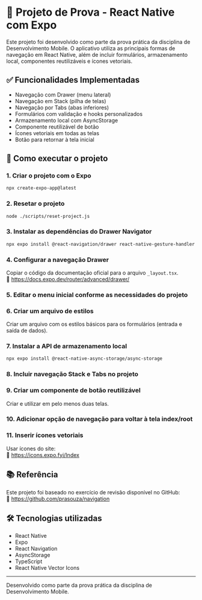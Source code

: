 # 📱 Projeto de Prova - React Native com Expo

Este projeto foi desenvolvido como parte da prova prática da disciplina de Desenvolvimento Mobile. O aplicativo utiliza as principais formas de navegação em React Native, além de incluir formulários, armazenamento local, componentes reutilizáveis e ícones vetoriais.

## ✅ Funcionalidades Implementadas

- Navegação com Drawer (menu lateral)
- Navegação em Stack (pilha de telas)
- Navegação por Tabs (abas inferiores)
- Formulários com validação e hooks personalizados
- Armazenamento local com AsyncStorage
- Componente reutilizável de botão
- Ícones vetoriais em todas as telas
- Botão para retornar à tela inicial

## 🚀 Como executar o projeto

### 1. Criar o projeto com o Expo

```bash
npx create-expo-app@latest
```

### 2. Resetar o projeto

```bash
node ./scripts/reset-project.js
```

### 3. Instalar as dependências do Drawer Navigator

```bash
npx expo install @react-navigation/drawer react-native-gesture-handler react-native-reanimated
```

### 4. Configurar a navegação Drawer

Copiar o código da documentação oficial para o arquivo `_layout.tsx`.  
📄 https://docs.expo.dev/router/advanced/drawer/

### 5. Editar o menu inicial conforme as necessidades do projeto

### 6. Criar um arquivo de estilos

Criar um arquivo com os estilos básicos para os formulários (entrada e saída de dados).

### 7. Instalar a API de armazenamento local

```bash
npx expo install @react-native-async-storage/async-storage
```

### 8. Incluir navegação Stack e Tabs no projeto

### 9. Criar um componente de botão reutilizável

Criar e utilizar em pelo menos duas telas.

### 10. Adicionar opção de navegação para voltar à tela index/root

### 11. Inserir ícones vetoriais

Usar ícones do site:  
🎨 https://icons.expo.fyi/Index

## 📚 Referência

Este projeto foi baseado no exercício de revisão disponível no GitHub:  
🔗 https://github.com/prasouza/navigation

## 🛠️ Tecnologias utilizadas

- React Native
- Expo
- React Navigation
- AsyncStorage
- TypeScript
- React Native Vector Icons

---

Desenvolvido como parte da prova prática da disciplina de Desenvolvimento Mobile.
